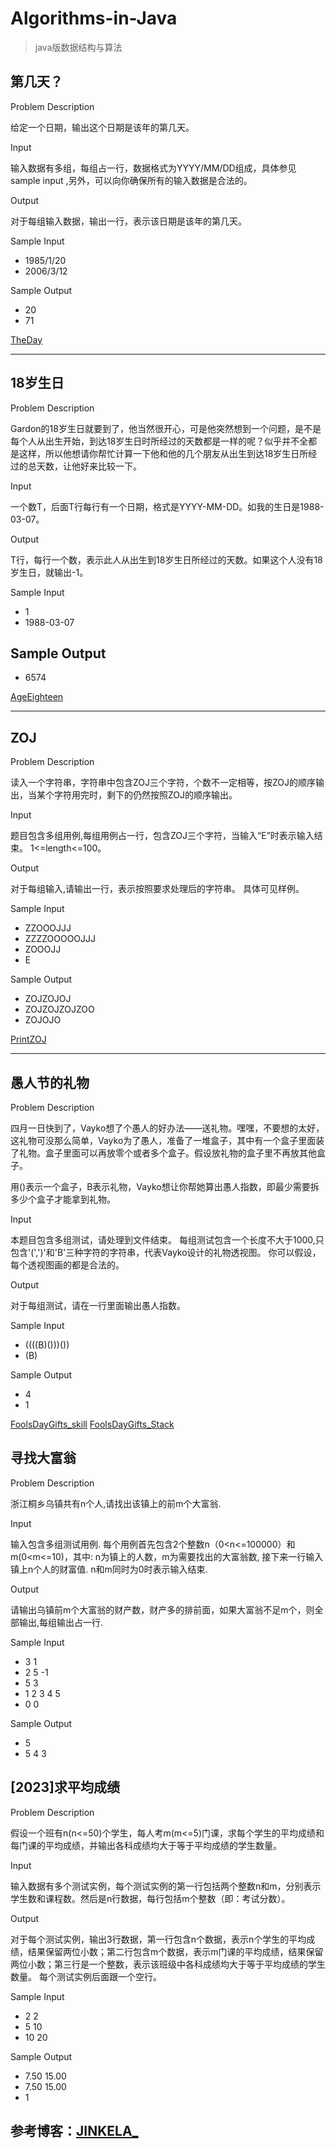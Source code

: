 # Algorithms-in-Java
>java版数据结构与算法

## 第几天？

Problem Description

给定一个日期，输出这个日期是该年的第几天。
 

Input

输入数据有多组，每组占一行，数据格式为YYYY/MM/DD组成，具体参见sample input ,另外，可以向你确保所有的输入数据是合法的。
 

Output

对于每组输入数据，输出一行，表示该日期是该年的第几天。
 

Sample Input
- 1985/1/20
- 2006/3/12
 

Sample Output
- 20
- 71 

[TheDay](https://github.com/mohong/Algorithms-in-Java/blob/master/TheDay.java)

----------

## 18岁生日

Problem Description

Gardon的18岁生日就要到了，他当然很开心，可是他突然想到一个问题，是不是每个人从出生开始，到达18岁生日时所经过的天数都是一样的呢？似乎并不全都是这样，所以他想请你帮忙计算一下他和他的几个朋友从出生到达18岁生日所经过的总天数，让他好来比较一下。
 

Input

一个数T，后面T行每行有一个日期，格式是YYYY-MM-DD。如我的生日是1988-03-07。
 

Output

T行，每行一个数，表示此人从出生到18岁生日所经过的天数。如果这个人没有18岁生日，就输出-1。
 

Sample Input
- 1
- 1988-03-07
 

Sample Output
- 
- 6574

[AgeEighteen](https://github.com/mohong/Algorithms-in-Java/blob/master/AgeEighteen.java)


----------

## ZOJ

Problem Description

读入一个字符串，字符串中包含ZOJ三个字符，个数不一定相等，按ZOJ的顺序输出，当某个字符用完时，剩下的仍然按照ZOJ的顺序输出。
 

Input

题目包含多组用例,每组用例占一行，包含ZOJ三个字符，当输入“E”时表示输入结束。
1<=length<=100。
 

Output

对于每组输入,请输出一行，表示按照要求处理后的字符串。
具体可见样例。
 

Sample Input

- ZZOOOJJJ
- ZZZZOOOOOJJJ
- ZOOOJJ
- E
 

Sample Output
- ZOJZOJOJ
- ZOJZOJZOJZOO
- ZOJOJO


[PrintZOJ](https://github.com/mohong/Algorithms-in-Java/blob/master/PrintZOJ.java)

----------

## 愚人节的礼物

Problem Description

四月一日快到了，Vayko想了个愚人的好办法——送礼物。嘿嘿，不要想的太好，这礼物可没那么简单，Vayko为了愚人，准备了一堆盒子，其中有一个盒子里面装了礼物。盒子里面可以再放零个或者多个盒子。假设放礼物的盒子里不再放其他盒子。

用()表示一个盒子，B表示礼物，Vayko想让你帮她算出愚人指数，即最少需要拆多少个盒子才能拿到礼物。
 

Input

本题目包含多组测试，请处理到文件结束。
每组测试包含一个长度不大于1000,只包含'(',')'和'B'三种字符的字符串，代表Vayko设计的礼物透视图。
你可以假设，每个透视图画的都是合法的。
 

Output

对于每组测试，请在一行里面输出愚人指数。
 

Sample Input

- ((((B)()))())
- (B)
 

Sample Output

- 4
- 1

[FoolsDayGifts_skill](https://github.com/mohong/Algorithms-in-Java/blob/master/FoolsDayGifts_skill.java)
[FoolsDayGifts_Stack](https://github.com/mohong/Algorithms-in-Java/blob/master/FoolsDayGifts_stack.java)

## 寻找大富翁

Problem Description

浙江桐乡乌镇共有n个人,请找出该镇上的前m个大富翁.
 

Input

输入包含多组测试用例.
每个用例首先包含2个整数n（0<n<=100000）和m(0<m<=10)，其中: n为镇上的人数，m为需要找出的大富翁数, 接下来一行输入镇上n个人的财富值.
n和m同时为0时表示输入结束.
 

Output

请输出乌镇前m个大富翁的财产数，财产多的排前面，如果大富翁不足m个，则全部输出,每组输出占一行.
 

Sample Input
- 3 1
- 2 5 -1
- 5 3
- 1 2 3 4 5
- 0 0
 

Sample Output
- 5
- 5 4 3


## [2023]求平均成绩


Problem Description

假设一个班有n(n<=50)个学生，每人考m(m<=5)门课，求每个学生的平均成绩和每门课的平均成绩，并输出各科成绩均大于等于平均成绩的学生数量。
 

Input

输入数据有多个测试实例，每个测试实例的第一行包括两个整数n和m，分别表示学生数和课程数。然后是n行数据，每行包括m个整数（即：考试分数）。
 

Output

对于每个测试实例，输出3行数据，第一行包含n个数据，表示n个学生的平均成绩，结果保留两位小数；第二行包含m个数据，表示m门课的平均成绩，结果保留两位小数；第三行是一个整数，表示该班级中各科成绩均大于等于平均成绩的学生数量。
每个测试实例后面跟一个空行。
 

Sample Input
- 2 2
- 5 10
- 10 20
 

Sample Output
- 7.50 15.00
- 7.50 15.00
- 1



## 参考博客：[JINKELA_](http://blog.csdn.net/GoodLuckAC/article/category/5665809)